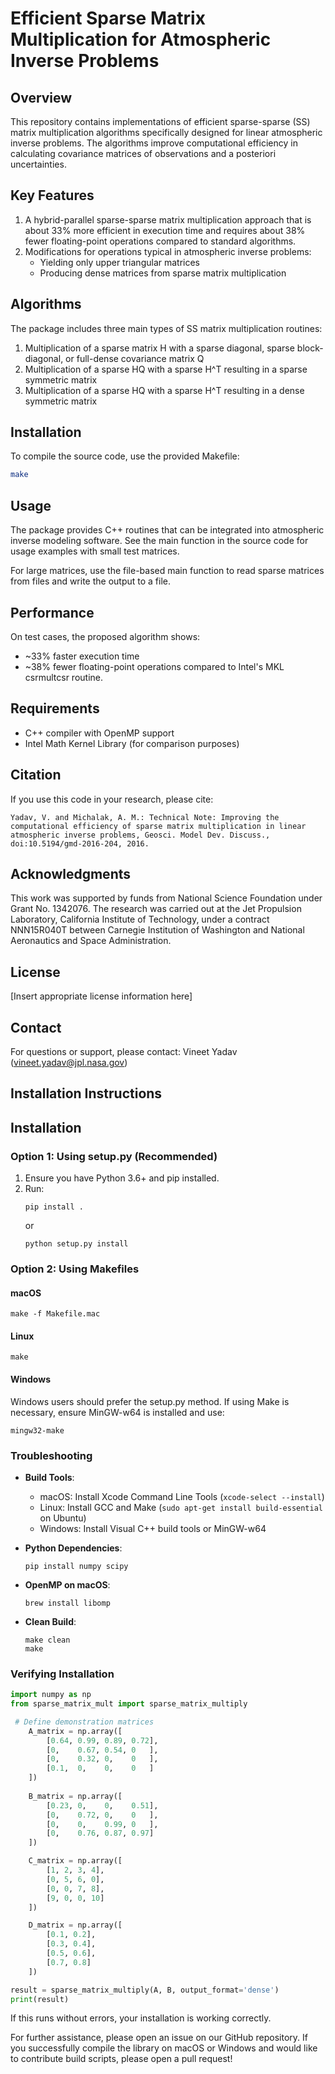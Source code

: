 # Efficient Sparse Matrix Multiplication for Atmospheric Inverse Problems

## Overview
This repository contains implementations of efficient sparse-sparse (SS) matrix multiplication algorithms specifically designed for linear atmospheric inverse problems. The algorithms improve computational efficiency in calculating covariance matrices of observations and a posteriori uncertainties.

## Key Features
1. A hybrid-parallel sparse-sparse matrix multiplication approach that is about 33% more efficient in execution time and requires about 38% fewer floating-point operations compared to standard algorithms.
2. Modifications for operations typical in atmospheric inverse problems:
   - Yielding only upper triangular matrices
   - Producing dense matrices from sparse matrix multiplication

## Algorithms
The package includes three main types of SS matrix multiplication routines:
1. Multiplication of a sparse matrix H with a sparse diagonal, sparse block-diagonal, or full-dense covariance matrix Q
2. Multiplication of a sparse HQ with a sparse H^T resulting in a sparse symmetric matrix
3. Multiplication of a sparse HQ with a sparse H^T resulting in a dense symmetric matrix

## Installation
To compile the source code, use the provided Makefile:

```bash
make
```

## Usage
The package provides C++ routines that can be integrated into atmospheric inverse modeling software. See the main function in the source code for usage examples with small test matrices.

For large matrices, use the file-based main function to read sparse matrices from files and write the output to a file.

## Performance
On test cases, the proposed algorithm shows:
- ~33% faster execution time
- ~38% fewer floating-point operations
compared to Intel's MKL csrmultcsr routine.

## Requirements
- C++ compiler with OpenMP support
- Intel Math Kernel Library (for comparison purposes)

## Citation
If you use this code in your research, please cite:
```
Yadav, V. and Michalak, A. M.: Technical Note: Improving the computational efficiency of sparse matrix multiplication in linear atmospheric inverse problems, Geosci. Model Dev. Discuss., doi:10.5194/gmd-2016-204, 2016.
```

## Acknowledgments
This work was supported by funds from National Science Foundation under Grant No. 1342076. The research was carried out at the Jet Propulsion Laboratory, California Institute of Technology, under a contract NNN15R040T between Carnegie Institution of Washington and National Aeronautics and Space Administration.

## License
[Insert appropriate license information here]

## Contact
For questions or support, please contact:
Vineet Yadav (vineet.yadav@jpl.nasa.gov)

## Installation Instructions

## Installation

### Option 1: Using setup.py (Recommended)

1. Ensure you have Python 3.6+ and pip installed.
2. Run:
   ```
   pip install .
   ```
   or
   ```
   python setup.py install
   ```

### Option 2: Using Makefiles

#### macOS
```
make -f Makefile.mac
```

#### Linux
```
make
```

#### Windows
Windows users should prefer the setup.py method. If using Make is necessary, ensure MinGW-w64 is installed and use:
```
mingw32-make
```

### Troubleshooting

- **Build Tools**: 
  - macOS: Install Xcode Command Line Tools (`xcode-select --install`)
  - Linux: Install GCC and Make (`sudo apt-get install build-essential` on Ubuntu)
  - Windows: Install Visual C++ build tools or MinGW-w64

- **Python Dependencies**:
  ```
  pip install numpy scipy
  ```

- **OpenMP on macOS**:
  ```
  brew install libomp
  ```

- **Clean Build**:
  ```
  make clean
  make
  ```

### Verifying Installation

```python
import numpy as np
from sparse_matrix_mult import sparse_matrix_multiply

 # Define demonstration matrices
    A_matrix = np.array([
        [0.64, 0.99, 0.89, 0.72],
        [0,    0.67, 0.54, 0   ],
        [0,    0.32, 0,    0   ],
        [0.1,  0,    0,    0   ]
    ])
    
    B_matrix = np.array([
        [0.23, 0,    0,    0.51],
        [0,    0.72, 0,    0   ],
        [0,    0,    0.99, 0   ],
        [0,    0.76, 0.87, 0.97]
    ])

    C_matrix = np.array([
        [1, 2, 3, 4],
        [0, 5, 6, 0],
        [0, 0, 7, 8],
        [9, 0, 0, 10]
    ])

    D_matrix = np.array([
        [0.1, 0.2],
        [0.3, 0.4],
        [0.5, 0.6],
        [0.7, 0.8]
    ])

result = sparse_matrix_multiply(A, B, output_format='dense')
print(result)
```

If this runs without errors, your installation is working correctly.

For further assistance, please open an issue on our GitHub repository.
If you successfully compile the library on macOS or Windows and would like to contribute build scripts, please open a pull request!
